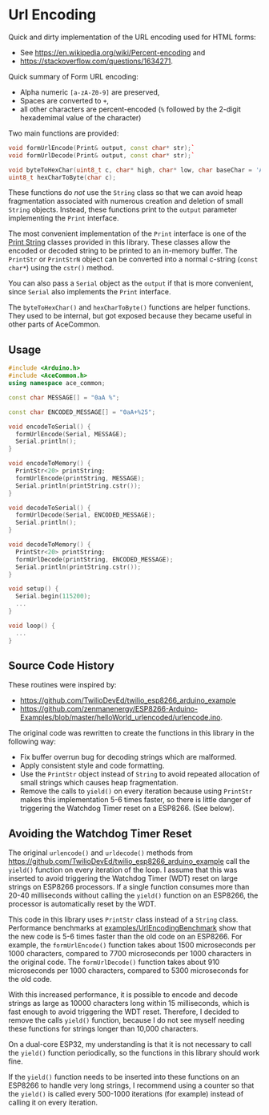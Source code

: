 # Url Encoding

Quick and dirty implementation of the URL encoding used for HTML forms:

* See https://en.wikipedia.org/wiki/Percent-encoding and
* https://stackoverflow.com/questions/1634271.

Quick summary of Form URL encoding:

* Alpha numeric `[a-zA-Z0-9]` are preserved,
* Spaces are converted to `+`,
* all other characters are percent-encoded (`%` followed by the 2-digit
  hexademimal value of the character)

Two main functions are provided:

```C++
void formUrlEncode(Print& output, const char* str);`
void formUrlDecode(Print& output, const char* str);`

void byteToHexChar(uint8_t c, char* high, char* low, char baseChar = 'A');
uint8_t hexCharToByte(char c);
```

These functions do *not* use the `String` class so that we can avoid heap
fragmentation associated with numerous creation and deletion of small `String`
objects. Instead, these functions print to the `output` parameter implementing
the `Print` interface.

The most convenient implementation of the `Print` interface is one of the [Print
String](../print_str) classes provided in this library. These classes allow the
encoded or decoded string to be printed to an in-memory buffer. The `PrintStr`
or `PrintStrN` object can be converted into a normal c-string (`const char*`)
using the `cstr()` method.

You can also pass a `Serial` object as the `output` if that is more
convenient, since `Serial` also implements the `Print` interface.

The `byteToHexChar()` and `hexCharToByte()` functions are helper functions. They
used to be internal, but got exposed because they became useful in other parts
of AceCommon.

## Usage

```C++
#include <Arduino.h>
#include <AceCommon.h>
using namespace ace_common;

const char MESSAGE[] = "0aA %";

const char ENCODED_MESSAGE[] = "0aA+%25";

void encodeToSerial() {
  formUrlEncode(Serial, MESSAGE);
  Serial.println();
}

void encodeToMemory() {
  PrintStr<20> printString;
  formUrlEncode(printString, MESSAGE);
  Serial.println(printString.cstr());
}

void decodeToSerial() {
  formUrlDecode(Serial, ENCODED_MESSAGE);
  Serial.println();
}

void decodeToMemory() {
  PrintStr<20> printString;
  formUrlDecode(printString, ENCODED_MESSAGE);
  Serial.println(printString.cstr());
}

void setup() {
  Serial.begin(115200);
  ...
}

void loop() {
  ...
}
```

## Source Code History

These routines were inspired by:

* https://github.com/TwilioDevEd/twilio_esp8266_arduino_example
* https://github.com/zenmanenergy/ESP8266-Arduino-Examples/blob/master/helloWorld_urlencoded/urlencode.ino.

The original code was rewritten to create the functions in this library in the
following way:

* Fix buffer overrun bug for decoding strings which are malformed.
* Apply consistent style and code formatting.
* Use the `PrintStr` object instead of `String` to avoid repeated
allocation of small strings which causes heap fragmentation.
* Remove the calls to `yield()` on every iteration because using `PrintStr`
makes this implementation 5-6 times faster, so there is little danger of
triggering the Watchdog Timer reset on a ESP8266. (See below).

## Avoiding the Watchdog Timer Reset

The original `urlencode()` and `urldecode()` methods from
https://github.com/TwilioDevEd/twilio_esp8266_arduino_example call the `yield()`
function on every iteration of the loop. I assume that this was inserted to
avoid triggering the Watchdog Timer (WDT) reset on large strings on ESP8266
processors. If a single function consumes more than 20-40 milliseconds without
calling the `yield()` function on an ESP8266, the processor is automatically
reset by the WDT.

This code in this library uses `PrintStr` class instead of a `String` class.
Performance benchmarks at
[examples/UrlEncodingBenchmark](../examples/UrlEncodingBenchmark/)
show that the new code is 5-6 times faster than the old code on an ESP8266. For
example, the `formUrlEncode()` function takes about 1500 microseconds per 1000
characters, compared to 7700 microseconds per 1000 characters in the original
code. The `formUrlDecode()` function takes about 910 microseconds per 1000
characters, compared to 5300 microseconds for the old code.

With this increased performance, it is possible to encode and decode strings as
large as 10000 characters long within 15 milliseconds, which is fast enough to
avoid triggering the WDT reset. Therefore, I decided to remove the calls
`yield()` function, because I do not see myself needing these functions for
strings longer than 10,000 characters.

On a dual-core ESP32, my understanding is that it is not necessary to call the
`yield()` function periodically, so the functions in this library should work
fine.

If the `yield()` function needs to be inserted into these functions on an
ESP8266 to handle very long strings, I recommend using a counter so that the
`yield()` is called every 500-1000 iterations (for example) instead of
calling it on every iteration.
